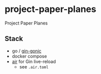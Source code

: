 # project-paper-planes
Project Paper Planes

## Stack
- go / [gin-gonic](https://github.com/gin-gonic/gin)
- docker compose
- [air](https://github.com/cosmtrek/air) for Gin live-reload
  - see `.air.toml`

